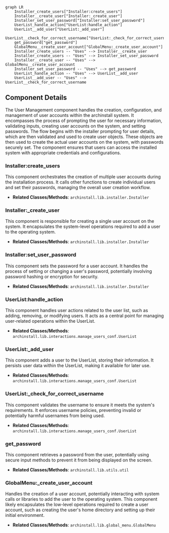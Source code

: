 ```mermaid
graph LR
    Installer_create_users["Installer:create_users"]
    Installer__create_user["Installer:_create_user"]
    Installer_set_user_password["Installer:set_user_password"]
    UserList_handle_action["UserList:handle_action"]
    UserList__add_user["UserList:_add_user"]
    UserList__check_for_correct_username["UserList:_check_for_correct_username"]
    get_password["get_password"]
    GlobalMenu__create_user_account["GlobalMenu:_create_user_account"]
    Installer_create_users -- "Uses" --> Installer__create_user
    Installer_create_users -- "Uses" --> Installer_set_user_password
    Installer__create_user -- "Uses" --> GlobalMenu__create_user_account
    Installer_set_user_password -- "Uses" --> get_password
    UserList_handle_action -- "Uses" --> UserList__add_user
    UserList__add_user -- "Uses" --> UserList__check_for_correct_username
```

## Component Details

The User Management component handles the creation, configuration, and management of user accounts within the archinstall system. It encompasses the process of prompting the user for necessary information, validating inputs, creating user accounts on the system, and setting passwords. The flow begins with the installer prompting for user details, which are then validated and used to create user objects. These objects are then used to create the actual user accounts on the system, with passwords securely set. The component ensures that users can access the installed system with appropriate credentials and configurations.

### Installer:create_users
This component orchestrates the creation of multiple user accounts during the installation process. It calls other functions to create individual users and set their passwords, managing the overall user creation workflow.
- **Related Classes/Methods**: `archinstall.lib.installer.Installer`

### Installer:_create_user
This component is responsible for creating a single user account on the system. It encapsulates the system-level operations required to add a user to the operating system.
- **Related Classes/Methods**: `archinstall.lib.installer.Installer`

### Installer:set_user_password
This component sets the password for a user account. It handles the process of setting or changing a user's password, potentially involving password hashing or encryption for security.
- **Related Classes/Methods**: `archinstall.lib.installer.Installer`

### UserList:handle_action
This component handles user actions related to the user list, such as adding, removing, or modifying users. It acts as a central point for managing user-related operations within the UserList.
- **Related Classes/Methods**: `archinstall.lib.interactions.manage_users_conf.UserList`

### UserList:_add_user
This component adds a user to the UserList, storing their information. It persists user data within the UserList, making it available for later use.
- **Related Classes/Methods**: `archinstall.lib.interactions.manage_users_conf.UserList`

### UserList:_check_for_correct_username
This component validates the username to ensure it meets the system's requirements. It enforces username policies, preventing invalid or potentially harmful usernames from being used.
- **Related Classes/Methods**: `archinstall.lib.interactions.manage_users_conf.UserList`

### get_password
This component retrieves a password from the user, potentially using secure input methods to prevent it from being displayed on the screen.
- **Related Classes/Methods**: `archinstall.lib.utils.util`

### GlobalMenu:_create_user_account
Handles the creation of a user account, potentially interacting with system calls or libraries to add the user to the operating system. This component likely encapsulates the low-level operations required to create a user account, such as creating the user's home directory and setting up their initial environment.
- **Related Classes/Methods**: `archinstall.lib.global_menu.GlobalMenu`
